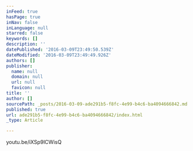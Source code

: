 ```yaml
---
inFeed: true
hasPage: true
inNav: false
inLanguage: null
starred: false
keywords: []
description: ''
datePublished: '2016-03-09T23:49:50.539Z'
dateModified: '2016-03-09T23:49:49.926Z'
authors: []
publisher:
  name: null
  domain: null
  url: null
  favicon: null
title: ''
author: []
sourcePath: _posts/2016-03-09-ade291b5-f8fc-4e99-b4c6-ba4094666842.md
published: true
url: ade291b5-f8fc-4e99-b4c6-ba4094666842/index.html
_type: Article

---
```

youtu.be/iXSp9lCWisQ
